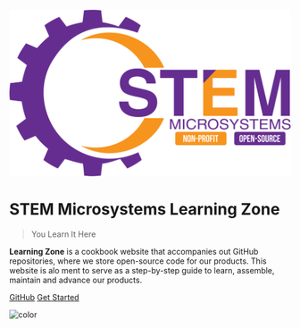 ![logo](assets/Logo.png)

# STEM Microsystems Learning Zone

> You Learn It Here

**Learning Zone** is a cookbook website that accompanies out GitHub repositories, where we store open-source code for our products. This website is alo ment to serve as a step-by-step guide to learn, assemble, maintain and advance our products.  

[GitHub](https://github.com/stem-microsystems)
[Get Started](README.md)

![color](#FFF)
